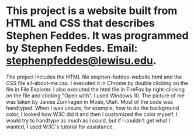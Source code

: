 # This project is a website built from HTML and CSS that describes Stephen Feddes. It was programmed by Stephen Feddes. Email: stephenpfeddes@lewisu.edu. 
The project includes the HTML file stephen-feddes-website.html and the CSS file all-about-me.css. I executed it in Chrome by double clicking on the file in File Explorer. I also executed the html file in FireFox by right-clicking on the file and clicking "Open with". I used Windows 10. The picture of me was taken by James Zumhagen in Moab, Utah. Most of the code was handtyped. When I was unsure, for example, how to do the background color, I looked how W3C did it and then I customized the color myself. I would try to handtype as much as I could, but if I couldn't get what I wanted, I used W3C's tutorial for assistance.
